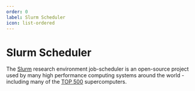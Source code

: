 ```yaml
---
order: 0
label: Slurm Scheduler
icon: list-ordered
---
```

# Slurm Scheduler

The [Slurm](https://slurm.schedmd.com/) research environment job-scheduler is an open-source project used by many high performance computing systems around the world - including many of the [TOP 500](https://www.top500.org/lists/) supercomputers.
